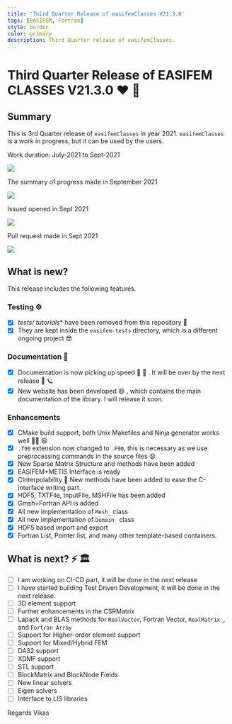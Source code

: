 ```yaml
---
title: 'Third Quarter Release of easifemClasses V21.3.0'
tags: [EASIFEM, Fortran]
style: border
color: primary
description: Third Quarter release of easifemClasses.
---
```


# Third Quarter Release of EASIFEM CLASSES V21.3.0 ❤️ 💯  

## Summary

This is 3rd Quarter release of `easifemClasses` in year 2021. `easifemClasses` is a work in progress, but it can be used by the users.

Work duration: July-2021 to Sept-2021

![](https://dm2302files.storage.live.com/y4mRcXnza7REhFo44vpNfzhLS_IfcYpRqXO5HS3YxPGnAzV8PVxb6jd7TgFZPi9S4ZNFKZ5Txb6-BBosJa5wsYiX4T3emEo_-pSozQCg1vbYWh8bdY_y3uGgL9G3WtP0TXwane35zUJFtAjunEgPRBQhfdZRp3T7RymAnJrQkO68jxxDZqKAut2iFoA5PXvyWYO?width=990&height=677&cropmode=none)

The summary of progress made in September 2021

![](https://dm2302files.storage.live.com/y4mYjI91hBqY6_u4dIdag_vPbLjEqadNhw4Bqq-psAT2T0zkptbyfmg6mnxQbLYI2pYbw45xkqhMBvktdzEwIJolIbt-ZBSQI2Id9ZOUb4ZO2waUEbrL-_Rp7vuKQSUNXwf-rXu2JagQqKQ2oPzYk9ib6VoMhLsfqP_1YXmuPTBTe0KW-5cqCPi_7RROMhx6xg1?width=967&height=491&cropmode=none)

Issued opened in Sept 2021

![](https://dm2302files.storage.live.com/y4m8tjUbcO_N-q27SyFYsAES6YwFamMpO948vd6XvJoAkr9FKginrnrteSf3P6gXa2_mDMv0JDKRfIDag0t7MbE8_0V3gSmL1jtUIPvpk-PJikaEZPnSmBxgQLMeBKXzKIQApAQJ3g_heWeg6W0POGA46chdCBw9OIqkWxH3bWsDTYjpKxDTynWKSauwtwOYiJg?width=959&height=648&cropmode=none)

Pull request made in Sept 2021

![](https://dm2302files.storage.live.com/y4mFJxAJSRN5abSNSe28LYEnkDT53yyyFq-sNrYJyUNqbhVGQHyMC74w4AeRvxH983uowdle4jwfR5IPM6uAcYQvp3ATsI75vS-bdieNtU0ITPDuxra0o4pqLLoWXCFj0G4Ma9Gw_s_2dFXokgkYsAudwtw3Mmdr5S5sMQ-ypLg0ixCdBpyfaOBFIbM0Rmv6cIi?width=931&height=668&cropmode=none)

## What is new?

This release includes the following features.

### Testing ⚙️ 

- [x] *tests/ tutorials** have been removed from this repository 🙉  
- [x] They are kept inside the `easifem-tests` directory, which is a different ongoing project 😎 

### Documentation 📖 

- [x]  Documentation is now picking up speed 🚀 🚄 . It will be over by the next release 👯 🪐 
- [x] New website has been developed 😄 , which contains the main documentation of the library. I will release it soon.

### Enhancements

- [x] CMake build support, both Unix Makefiles and Ninja generator works well 👍🏼 😆 
- [x] `.f90` extension now changed to `.F90`, this is necessary as we use preprocessing commands in the source files 😫 
- [x] New Sparse Matrix Structure and methods have been added
- [x] EASIFEM+METIS Interface is ready
- [x] CInterpolability 💯  New methods have been added to ease the C-interface writing part.
- [x] HDF5, TXTFile, InputFile, MSHFile has been added
- [x] Gmsh+Fortran API is added
- [x] All new implementation of `Mesh_` class
- [x] All new implementation of `Domain_` class
- [x] HDF5 based import and export
- [x] Fortran List, Pointer list, and many other template-based containers.

## What is next? ⚡ 🏛️ 

- [ ] I am working on CI-CD part, it will be done in the next release
- [ ] I have started building Test Driven Development, it will be done in the next release.
- [ ] 3D element support
- [ ] Further enhancements in the CSRMatrix
- [ ] Lapack and BLAS methods for `RealVector`, Fortran Vector, `RealMatrix_`, and `Fortran Array`
- [ ] Support for Higher-order element support
- [ ] Support for Mixed/Hybrid FEM
- [ ] DA32 support
- [ ] XDMF support
- [ ] STL support
- [ ] BlockMatrix and BlockNode Fields
- [ ] New linear solvers
- [ ] Eigen solvers
- [ ] Interface to LIS libraries

Regards
Vikas